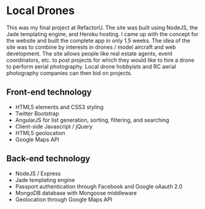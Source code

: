<h1>Local Drones</h1>

<p>This was my final project at RefactorU. The site was built using NodeJS, the Jade templating engine, and Heroku hosting. I came up with the concept for the website and built the complete app in only 1.5 weeks. The idea of the site was to combine by interests in drones / model aircraft and web development. The site allows people like real estate agents, event coordinators, etc. to post projects for which they would like to hire a drone to perform aerial photography. Local drone hobbyists and RC aerial photography companies can then bid on projects.</p>

<h2>Front-end technology</h2>
  <ul>
    <li>HTML5 elements and CSS3 styling</li>
    <li>Twitter Bootstrap</li>
    <li>AngularJS for list generation, sorting, filtering, and searching</li>
    <li>Client-side Javascript / jQuery</li>
    <li>HTML5 geolocation</li>
    <li>Google Maps API</li>
  </ul>

<h2>Back-end technology</h2>
  <ul>
    <li>NodeJS / Express</li>
    <li>Jade templating engine</li>
    <li>Passport authentication through Facebook and Google oAauth 2.0</li>
    <li>MongoDB database with Mongoose middleware</li>
    <li>Geolocation through Google Maps API</li>
  </ul>
